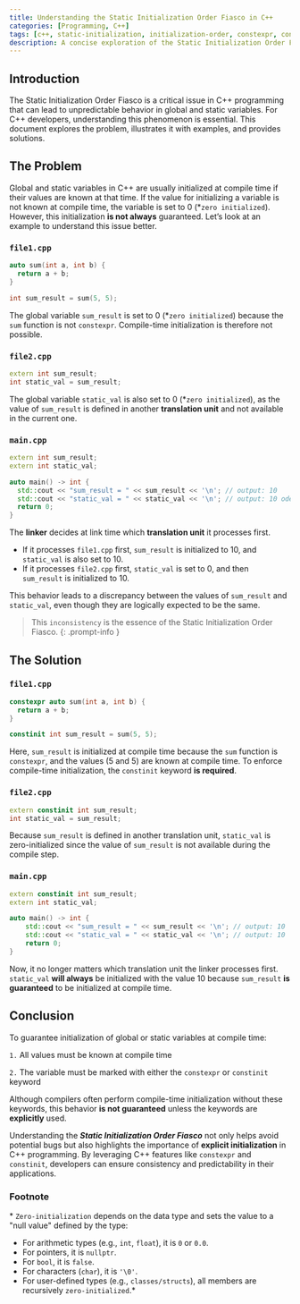 ```yaml
---
title: Understanding the Static Initialization Order Fiasco in C++
categories: [Programming, C++]
tags: [c++, static-initialization, initialization-order, constexpr, constinit, global-variables, static-variables, compile-time, linker, zero-initialization]
description: A concise exploration of the Static Initialization Order Fiasco in C++, including its causes, examples, and solutions for developers.
---
```


## Introduction

The Static Initialization Order Fiasco is a critical issue in C++ programming that can lead to unpredictable behavior in global and static variables. For C++ developers, understanding this phenomenon is essential. This document explores the problem, illustrates it with examples, and provides solutions.

## The Problem

Global and static variables in C++ are usually initialized at compile time if their values are known at that time. If the value for initializing a variable is not known at compile time, the variable is set to 0 (\*`zero initialized`). However, this initialization **is not always** guaranteed. Let’s look at an example to understand this issue better. 

### `file1.cpp`

```c++
auto sum(int a, int b) {
  return a + b;
}

int sum_result = sum(5, 5);
```

The global variable `sum_result` is set to 0 (\*`zero initialized`) because the `sum` function is not `constexpr`. Compile-time initialization is therefore not possible.

### `file2.cpp`

```c++
extern int sum_result;
int static_val = sum_result;
```

The global variable `static_val` is also set to 0 (\*`zero initialized`), as the value of `sum_result` is defined in another **translation unit** and not available in the current one.

### `main.cpp`

```c++
extern int sum_result;
extern int static_val;

auto main() -> int {
  std::cout << "sum_result = " << sum_result << '\n'; // output: 10
  std::cout << "static_val = " << static_val << '\n'; // output: 10 oder 0
  return 0;
}
```

The **linker** decides at link time which **translation unit** it processes first.
- If it processes `file1.cpp` first, `sum_result` is initialized to 10, and `static_val` is also set to 10.
- If it processes `file2.cpp` first, `static_val` is set to 0, and then `sum_result` is initialized to 10.

This behavior leads to a discrepancy between the values of `sum_result` and `static_val`, even though they are logically expected to be the same. 

> This `inconsistency` is the essence of the Static Initialization Order Fiasco.
{: .prompt-info }

## The Solution

### `file1.cpp`

```c++
constexpr auto sum(int a, int b) {
  return a + b;
}

constinit int sum_result = sum(5, 5);
```

Here, `sum_result` is initialized at compile time because the `sum` function is `constexpr`, and the values (5 and 5) are known at compile time. To enforce compile-time initialization, the `constinit` keyword **is required**.

### `file2.cpp`

```c++
extern constinit int sum_result; 
int static_val = sum_result;
```

Because `sum_result` is defined in another translation unit, `static_val` is zero-initialized since the value of `sum_result` is not available during the compile step.

### `main.cpp`

```c++
extern constinit int sum_result;
extern int static_val;

auto main() -> int {
	std::cout << "sum_result = " << sum_result << '\n'; // output: 10
	std::cout << "static_val = " << static_val << '\n'; // output: 10
	return 0;
}
```

Now, it no longer matters which translation unit the linker processes first. `static_val` **will always** be initialized with the value 10 because `sum_result` **is guaranteed** to be initialized at compile time.

## Conclusion

To guarantee initialization of global or static variables at compile time:

`1.` All values must be known at compile time

`2.` The variable must be marked with either the `constexpr` or `constinit` keyword

Although compilers often perform compile-time initialization without these keywords, this behavior **is not guaranteed** unless the keywords are **explicitly** used.

Understanding the ***Static Initialization Order Fiasco*** not only helps avoid potential bugs but also highlights the importance of **explicit initialization** in C++ programming. By leveraging C++ features like `constexpr` and `constinit`, developers can ensure consistency and predictability in their applications.

### Footnote
\* `Zero-initialization` depends on the data type and sets the value to a "null value" defined by the type:
- For arithmetic types (e.g., `int`, `float`), it is `0` or `0.0`.
- For pointers, it is `nullptr`.
- For `bool`, it is `false`.
- For characters (`char`), it is `'\0'`.
- For user-defined types (e.g., `classes/structs`), all members are recursively `zero-initialized`.\*
